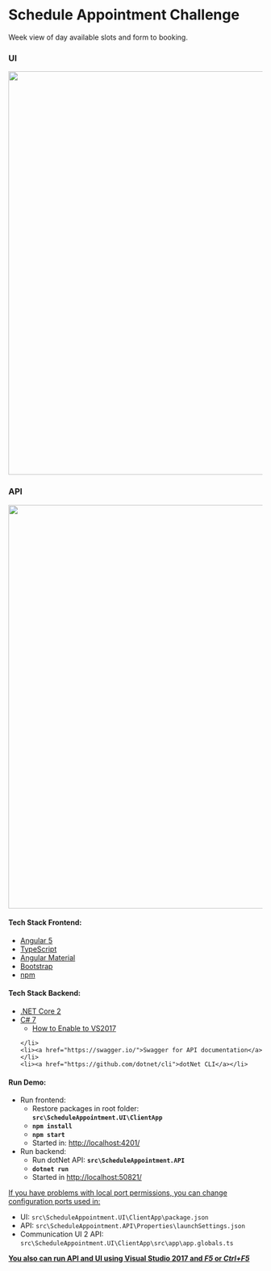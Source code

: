 # Schedule Appointment Challenge

Week view of day available slots and form to booking.

<h3>UI</h3>
<img width="800" src="https://github.com/josecuellar/ScheduleAppointment/blob/master/ReadmeImage2.jpg?raw=true">

<h3>API</h3>
<img width="800" src="https://github.com/josecuellar/ScheduleAppointment/blob/master/ReadmeImage1.jpg?raw=true">

<h4>Tech Stack Frontend:</h4>
<ul>
    <li><a href="https://angular.io/">Angular 5</a></li>
    <li><a href="https://www.typescriptlang.org/">TypeScript</a></li>
    <li><a href="https://material.angular.io/">Angular Material</a></li>
    <li><a href="https://getbootstrap.com/">Bootstrap</a></li>
    <li><a href="https://www.npmjs.com/">npm</a></li>
</ul>

<h4>Tech Stack Backend:</h4>
<ul>
    <li><a href="https://github.com/dotnet/core/blob/master/release-notes/download-archives/2.0.0-download.md">.NET Core 2</a></li>
    <li>
        <a href="https://msdn.microsoft.com/en-us/magazine/mt790184.aspx">C# 7</a>
        <ul>
            <li><a href="https://blogs.msdn.microsoft.com/benjaminperkins/2017/03/23/how-to-enable-c-7-in-visual-studio-2017/">How to Enable to VS2017</a></li>
        </ul>
    
    </li>
    <li><a href="https://swagger.io/">Swagger for API documentation</a></li>
    <li><a href="https://github.com/dotnet/cli">dotNet CLI</a></li>
    
</ul>

<h4>Run Demo:</h4>
<ul>
    <li>Run frontend:
        <ul>
            <li>Restore packages in root folder: <code><b>src\ScheduleAppointment.UI\ClientApp</b></code></li>
            <li>
                <code><b>npm install</b></code>
            </li>
            <li>
                <code><b>npm start</b></code>
            </li>
            <li>Started in: <a href="http://localhost:4201/">http://localhost:4201/</a></li>
        </ul>
    </li>
    <li>Run backend:
        <ul>
            <li>Run dotNet API: <code><b>src\ScheduleAppointment.API</b></code></li>
            <li>
                <code><b>dotnet run</b></code>
            </li>
            <li>Started in <a href="http://localhost:50821/">http://localhost:50821/</a></li>
        </ul>
    </li>
</ul>

<u>If you have problems with local port permissions, you can change configuration ports used in:</u>
<ul>
<li>
UI: <code>src\ScheduleAppointment.UI\ClientApp\package.json</code>
</li>
<li>
API: <code>src\ScheduleAppointment.API\Properties\launchSettings.json</code>
</li>
<li>
Communication UI 2 API:
<code>src\ScheduleAppointment.UI\ClientApp\src\app\app.globals.ts</code>
</li>
</ul>

<u><b>You also can run API and UI using Visual Studio 2017 and <i>F5</i> or <i>Ctrl+F5</i></b></u>

